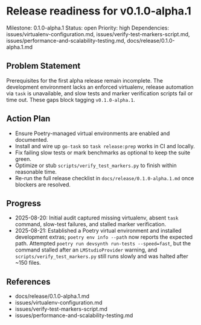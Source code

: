 # Release readiness for v0.1.0-alpha.1
Milestone: 0.1.0-alpha.1
Status: open
Priority: high
Dependencies: issues/virtualenv-configuration.md, issues/verify-test-markers-script.md, issues/performance-and-scalability-testing.md, docs/release/0.1.0-alpha.1.md

## Problem Statement
Prerequisites for the first alpha release remain incomplete. The development environment lacks an enforced virtualenv, release automation via `task` is unavailable, and slow tests and marker verification scripts fail or time out. These gaps block tagging `v0.1.0-alpha.1`.

## Action Plan
- Ensure Poetry-managed virtual environments are enabled and documented.
- Install and wire up `go-task` so `task release:prep` works in CI and locally.
- Fix failing slow tests or mark benchmarks as optional to keep the suite green.
- Optimize or stub `scripts/verify_test_markers.py` to finish within reasonable time.
- Re-run the full release checklist in `docs/release/0.1.0-alpha.1.md` once blockers are resolved.

## Progress
- 2025-08-20: Initial audit captured missing virtualenv, absent `task` command, slow-test failures, and stalled marker verification.
- 2025-08-21: Established a Poetry virtual environment and installed development extras; `poetry env info --path` now reports the expected path. Attempted `poetry run devsynth run-tests --speed=fast`, but the command stalled after an `LMStudioProvider` warning, and `scripts/verify_test_markers.py` still runs slowly and was halted after ~150 files.

## References
- docs/release/0.1.0-alpha.1.md
- issues/virtualenv-configuration.md
- issues/verify-test-markers-script.md
- issues/performance-and-scalability-testing.md
